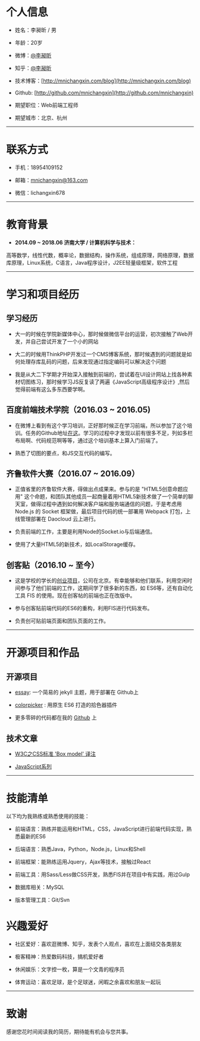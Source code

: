 # 个人信息

 - 姓名：李昶昕 / 男
 
 - 年龄：20岁
 
 - 微博：[@李昶昕](http://weibo.com/123happylife) 
 
 - 知乎：[@李昶昕](https://www.zhihu.com/people/mnichangxin)
 
 - 技术博客：[http://mnichangxin.com/blog](http://mnichangxin.com/blog)
 
 - Github: [http://github.com/mnichangxin](http://github.com/mnichangxin)
 
 - 期望职位：Web前端工程师
 
 - 期望城市：北京、杭州

---

# 联系方式

- 手机：18954109152

- 邮箱：mnichangxin@163.com

- 微信：lichangxin678

---

# 教育背景

 - **2014.09 ~ 2018.06 济南大学 / 计算机科学与技术：**

 高等数学，线性代数，概率论，数据结构，操作系统，组成原理，网络原理，数据库原理，Linux系统，C语言，Java程序设计，J2EE轻量级框架，软件工程

---

# 学习和项目经历

## 学习经历

- 大一的时候在学院新媒体中心，那时候做微信平台的运营，初次接触了Web开发，并自己尝试开发了一个小的网站

- 大二的时候用ThinkPHP开发过一个CMS博客系统，那时候遇到的问题就是如何处理存库乱码的问题，后来发现通过指定编码可以解决这个问题

- 我是从大二下学期才开始深入接触到前端的，尝试着在UI设计网站上找各种素材切图练习，那时候学习JS反复读了两遍《JavaScript高级程序设计》,然后觉得前端有这么多东西要学啊。

## 百度前端技术学院（2016.03 ~ 2016.05)

- 在微博上看到有这个学习培训，正好那时候正在学习前端，所以参加了这个培训。任务的Github地址[在这](https://github.com/mnichangxin/ife-task)。学习的过程中才发现以前有很多不足，列如多栏布局啊、代码规范啊等等，通过这个培训基本上算入门前端了。

- 熟悉了切图的要点，和JS交互代码的编写。

## 齐鲁软件大赛（2016.07 ~ 2016.09）

- 正值省里的齐鲁软件大赛，得做出点成果来。参与的是 "HTML5创意命题应用" 这个命题，和团队其他成员一起商量着用HTML5新技术做了一个简单的聊天室，做得过程中遇到如何解决客户端和服务端通信的问题，于是考虑用 Node.js 的 Socket 框架做，最后项目代码的统一部署用 Webpack 打包，上线管理部署在 Daocloud 云上进行。

- 负责前端的工作，主要是利用Node的Socket.io与后端通信。

- 使用了大量HTML5的新技术，如LocalStorage缓存。

## 创客贴（2016.10 ~ 至今）

- 这是学校的学长的[创业项目](https://www.chuangkit.com/)，公司在北京。有幸能够和他们联系，利用空闲时间参与了他们前端的工作，这期间学了很多新的东西，如 ES6等，还有自动化工具 FIS 的使用。现在创客帖的前端也正在改版中。

- 参与创客贴前端代码的ES6的重构，利用FIS进行代码发布。

- 负责创可贴前端页面和团队页面的工作。

---

# 开源项目和作品

## 开源项目

 - [essay](https://github.com/mnichangxin/essay): 一个简易的 jekyll 主题，用于部署在 Github上

 - [colorpicker](https://github.com/ssfe-team/colorpicker) : 用原生 ES6 打造的拾色器插件
 
 - 更多零碎的代码都在我的 [Github](https://github.com/mnichangxin) 上

## 技术文章

- [W3C之CSS标准 'Box model' 译注](http://mnichangxin.com/blog/2016/05/26/box-model/)

- [JavaScript系列](http://mnichangxin.com/blog/category/#JavaScript)

---

# 技能清单

以下均为我熟练或熟悉使用的技能：

- 前端语言：熟练并能运用和HTML，CSS，JavaScript进行前端代码实现，熟悉最新的ES6

- 后端语言：熟悉Java，Python，Node.js，Linux和Shell

- 前端框架：能熟练运用Jquery，Ajax等技术，接触过React

- 前端工具：用Sass/Less做CSS开发，熟悉FIS并在项目中有实践，用过Gulp

- 数据库相关：MySQL

- 版本管理工具：Git/Svn

# 兴趣爱好

- 社区爱好：喜欢逛微博、知乎，发表个人观点，喜欢在上面结交各类朋友

- 极客精神：热爱数码科技，搞机爱好者

- 休闲娱乐：文字控一枚，算是一个文青的程序员

- 体育运动：喜欢足球，是个足球迷，闲暇之余喜欢和朋友一起玩

---

# 致谢

感谢您花时间阅读我的简历，期待能有机会与您共事。
